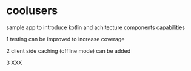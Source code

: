 # coolusers
sample app to introduce kotlin and achitecture components capabilities

1 testing can be improved to increase coverage

2 client side caching (offline mode) can be added

3 XXX

